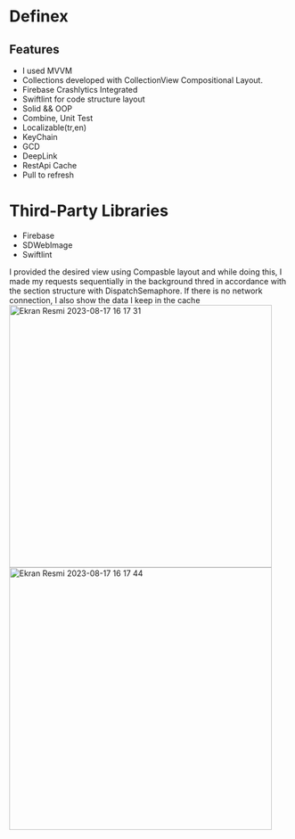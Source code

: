 # Definex
## Features
- I used MVVM
- Collections developed with CollectionView Compositional Layout.
- Firebase Crashlytics Integrated
- Swiftlint for code structure layout
- Solid && OOP
- Combine, Unit Test
- Localizable(tr,en)
- KeyChain
- GCD
- DeepLink
- RestApi Cache
- Pull to refresh
# Third-Party Libraries
- Firebase
- SDWebImage
- Swiftlint
  
I provided the desired view using Compasble layout and while doing this, I made my requests sequentially in the background thred in accordance with the section structure with DispatchSemaphore. If there is no network connection, I also show the data I keep in the cache
<img width="471" alt="Ekran Resmi 2023-08-17 16 17 31" src="https://github.com/muratcancicekk/definex/assets/62101026/84ece444-b20f-4d28-9cb6-4da35f5896c7">
<img width="471" alt="Ekran Resmi 2023-08-17 16 17 44" src="https://github.com/muratcancicekk/definex/assets/62101026/d0e52be3-d6c3-43d4-bc0d-500776d98554">

